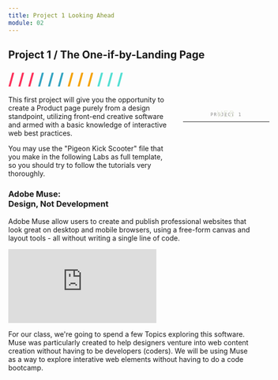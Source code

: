 ```yaml
---
title: Project 1 Looking Ahead
module: 02
---
```


## Project 1 / The One-if-by-Landing Page
<span style="color: #FC315A; font-size: xx-large; font-weight: bold">/ / / </span>
<span style="color: #33A3C1; font-size: xx-large; font-weight: bold">/ / / </span>
<span style="color: #F5A205; font-size: xx-large; font-weight: bold">/ / / </span>
<span style="color: #53DFD3; font-size: xx-large; font-weight: bold">/ / /</span>


<p>
<div style="width: 175px; height: 175px; background: url('http://media-ed-online.com/sites/default/files/uploads/images/content/course/princ-int-media/navigation/animated-circle.gif'); background-repeat: no repeat; background-position: center center; float: right;">
<div style="width: 175px; height: 175px; padding: 20px 25px; text-align:center; text-transform: uppercase; letter-spacing: 2px; font-family: Lucida Console, Monaco, monospace;">
<p><span style="font-size: 0.6em; color: gray;">Project 1</span></p>
<hr style="margin: -5px 0 -40px 0 !important">
<p><span style="font-size: 1.2em; color: #E9ECE1;">Web</span></p>
</div>
</div>
This first project will give you the opportunity to create a Product page purely from a design standpoint, utilizing front-end creative software and armed with a basic knowledge of interactive web best practices.</p>

You may use the "Pigeon Kick Scooter" file that you make in the following Labs as full template, so you should try to follow the tutorials very thoroughly.


### Adobe Muse:<br /> Design, Not Development

 Adobe Muse allow users to create and publish professional websites that look great on desktop and mobile browsers, using a free-form canvas and layout tools - all without writing a single line of code.

 <div class="embed-responsive embed-responsive-16by9"><iframe class="embed-responsive-item" src="https://www.youtube.com/embed/CzA-AQozml4" frameborder="0" allowfullscreen></iframe></div>

For our class, we're going to spend a few Topics exploring this software. Muse was particularly created to help designers venture into web content creation without having to be developers (coders). We will be using Muse as a way to explore interative web elements without having to do a code bootcamp.
